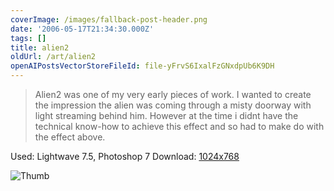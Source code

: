 ```yaml
---
coverImage: /images/fallback-post-header.png
date: '2006-05-17T21:34:30.000Z'
tags: []
title: alien2
oldUrl: /art/alien2
openAIPostsVectorStoreFileId: file-yFrvS6IxalFzGNxdpUb6K9DH
---
```


> Alien2 was one of my very early pieces of work. I wanted to create the impression the alien was coming through a misty doorway with light streaming behind him. However at the time i didnt have the technical know-how to achieve this effect and so had to make do with the effect above.

Used: Lightwave 7.5, Photoshop 7
Download: [1024x768](https://www.mikecann.co.uk/Images/Art-Full/alien2.jpg)

![Thumb](https://www.mikecann.co.uk/Images/Art-Thumbs/alien2.gif "Thumb")

